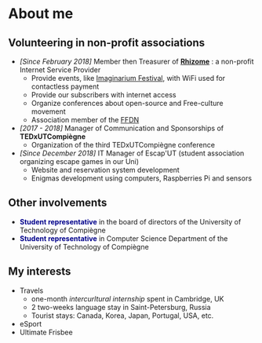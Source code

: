 # About me


## Volunteering in non-profit associations
* *[Since February 2018]* Member then Treasurer of [**Rhizome**](https://rhizome-fai.net/) : a non-profit Internet Service Provider
  * Provide events, like [Imaginarium Festival](https://www.imaginariumfestival.com/), with WiFi used for contactless payment
  * Provide our subscribers with internet access
  * Organize conferences about open-source and Free-culture movement
  * Association member of the [FFDN](https://www.ffdn.org/en)
* *[2017 - 2018]* Manager of Communication and Sponsorships of **TEDxUTCompiègne**
  * Organization of the third TEDxUTCompiègne conference
* *[Since December 2018]* IT Manager of Escap'UT (student association organizing escape games in our Uni) 
  * Website and reservation system development
  * Enigmas development using computers, Raspberries Pi and sensors

## Other involvements
* <strong><span style="color:darkblue">Student representative</span></strong> in the board of directors of the University of Technology of Compiègne
* <strong><span style="color:darkblue">Student representative</span></strong> in Computer Science Department of the University of Technology of Compiègne

## My interests

* Travels
  * one-month *intercurltural internship* spent in Cambridge, UK
  * 2 two-weeks language stay in Saint-Petersburg, Russia
  * Tourist stays: Canada, Korea, Japan, Portugal, USA, etc.
* eSport
* Ultimate Frisbee
